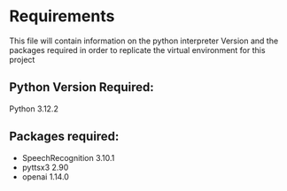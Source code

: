 # Requirements
This file will contain information on the python interpreter Version
and the packages required in order to replicate the virtual environment for
this project

## Python Version Required: 
Python 3.12.2

## Packages required:
- SpeechRecognition  3.10.1
- pyttsx3            2.90
- openai             1.14.0